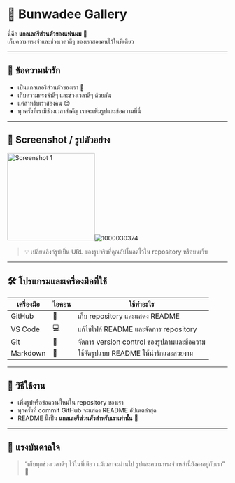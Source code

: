 # 🌸 Bunwadee Gallery

นี่คือ **แกลเลอรีส่วนตัวของแฟนผม** 💖  
เก็บความทรงจำและช่วงเวลาดีๆ ของเราสองคนไว้ในที่เดียว  

---

## 💌 ข้อความน่ารัก
- เป็นแกลเลอรีส่วนตัวของเรา 💖  
- เก็บความทรงจำดีๆ และช่วงเวลาดีๆ ด้วยกัน  
- แค่สำหรับเราสองคน 😊  
- ทุกครั้งที่เรามีช่วงเวลาสำคัญ เราจะเพิ่มรูปและข้อความที่นี่  

---

## 📸 Screenshot / รูปตัวอย่าง
<img src="https://github.com/user-attachments/assets/24db19eb-93c6-4c06-845c-7e7bec23c3b2" alt="Screenshot 1" width="200"/>![1000030374](https://github.com/user-attachments/assets/f1f6d07a-436d-40df-97f1-4d18fd526eff)


> 💡 เปลี่ยนลิงก์รูปเป็น URL ของรูปจริงที่คุณอัปโหลดไว้ใน repository หรือบนเว็บ

---

## 🛠️ โปรแกรมและเครื่องมือที่ใช้
| เครื่องมือ | ไอคอน | ใช้ทำอะไร |
|------------|--------|------------|
| GitHub | 🐙 | เก็บ repository และแสดง README |
| VS Code | 💻 | แก้ไขไฟล์ README และจัดการ repository |
| Git | 🔧 | จัดการ version control ของรูปภาพและข้อความ |
| Markdown | 📄 | ใช้จัดรูปแบบ README ให้น่ารักและสวยงาม |

---

## 📝 วิธีใช้งาน
- เพิ่มรูปหรือข้อความใหม่ใน repository ของเรา  
- ทุกครั้งที่ commit GitHub จะแสดง README อัปเดตล่าสุด  
- README นี้เป็น **แกลเลอรีส่วนตัวสำหรับเราเท่านั้น** 💖  

---

## 🌟 แรงบันดาลใจ
> “เก็บทุกช่วงเวลาดีๆ ไว้ในที่เดียว แม้เวลาจะผ่านไป รูปและความทรงจำเหล่านี้ยังคงอยู่กับเรา” 💖
